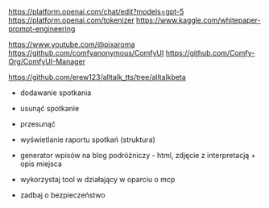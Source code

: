 https://platform.openai.com/chat/edit?models=gpt-5
https://platform.openai.com/tokenizer
https://www.kaggle.com/whitepaper-prompt-engineering

https://www.youtube.com/@pixaroma
https://github.com/comfyanonymous/ComfyUI
https://github.com/Comfy-Org/ComfyUI-Manager

https://github.com/erew123/alltalk_tts/tree/alltalkbeta


- dodawanie spotkania
- usunąć spotkanie
- przesunąć
- wyświetlanie raportu spotkań (struktura)

- generator wpisów na blog podróżniczy - html, zdjęcie z interpretacją + opis miejsca
- wykorzystaj tool w działający w oparciu o mcp
- zadbaj o bezpieczeństwo 